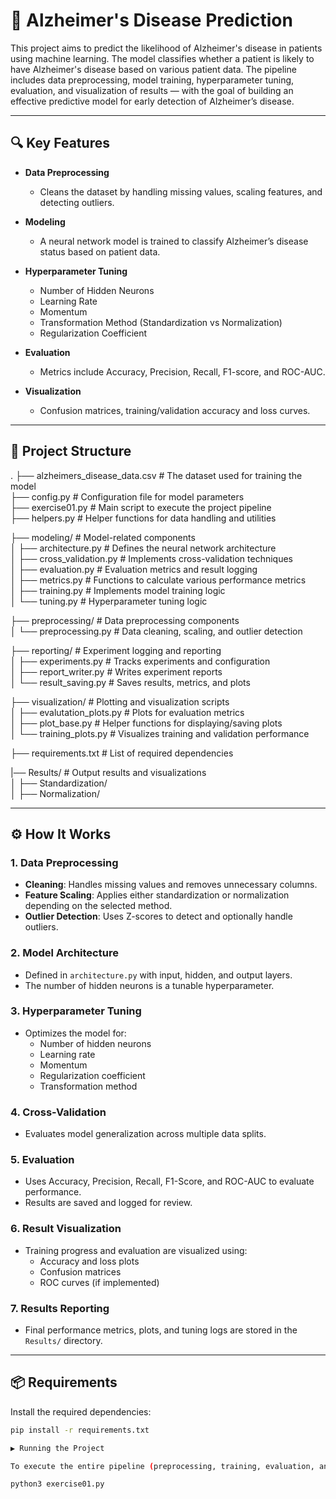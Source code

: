 # 🧠 Alzheimer's Disease Prediction

This project aims to predict the likelihood of Alzheimer's disease in patients using machine learning. The model classifies whether a patient is likely to have Alzheimer's disease based on various patient data. The pipeline includes data preprocessing, model training, hyperparameter tuning, evaluation, and visualization of results — with the goal of building an effective predictive model for early detection of Alzheimer’s disease.

---

## 🔍 Key Features

- **Data Preprocessing**  
  - Cleans the dataset by handling missing values, scaling features, and detecting outliers.

- **Modeling**  
  - A neural network model is trained to classify Alzheimer’s disease status based on patient data.

- **Hyperparameter Tuning**  
  - Number of Hidden Neurons  
  - Learning Rate  
  - Momentum  
  - Transformation Method (Standardization vs Normalization)  
  - Regularization Coefficient  

- **Evaluation**  
  - Metrics include Accuracy, Precision, Recall, F1-score, and ROC-AUC.

- **Visualization**  
  - Confusion matrices, training/validation accuracy and loss curves.

---

## 📁 Project Structure

. ├── alzheimers_disease_data.csv # The dataset used for training the model <br>
├── config.py # Configuration file for model parameters <br>
├── exercise01.py # Main script to execute the project pipeline <br>
├── helpers.py # Helper functions for data handling and utilities<br>

├── modeling/ # Model-related components<br>
│ ├── architecture.py # Defines the neural network architecture <br>
│ ├── cross_validation.py # Implements cross-validation techniques <br>
│ ├── evaluation.py # Evaluation metrics and result logging<br>
│ ├── metrics.py # Functions to calculate various performance metrics<br>
│ ├── training.py # Implements model training logic <br>
│ └── tuning.py # Hyperparameter tuning logic<br>

├── preprocessing/ # Data preprocessing components <br>
│ └── preprocessing.py # Data cleaning, scaling, and outlier detection<br>

├── reporting/ # Experiment logging and reporting <br>
│ ├── experiments.py # Tracks experiments and configuration<br>
│ ├── report_writer.py # Writes experiment reports<br>
│ └── result_saving.py # Saves results, metrics, and plots<br>

├── visualization/ # Plotting and visualization scripts <br>
│ ├── evalutation_plots.py # Plots for evaluation metrics<br>
│ ├── plot_base.py # Helper functions for displaying/saving plots<br>
│ └── training_plots.py # Visualizes training and validation performance<br>

├── requirements.txt # List of required dependencies<br>

|── Results/ # Output results and visualizations <br>
│ ├── Standardization/<br>
│ ├── Normalization/<br>




---

## ⚙️ How It Works

### 1. Data Preprocessing

- **Cleaning**: Handles missing values and removes unnecessary columns.  
- **Feature Scaling**: Applies either standardization or normalization depending on the selected method.  
- **Outlier Detection**: Uses Z-scores to detect and optionally handle outliers.

### 2. Model Architecture

- Defined in `architecture.py` with input, hidden, and output layers.
- The number of hidden neurons is a tunable hyperparameter.

### 3. Hyperparameter Tuning

- Optimizes the model for:
  - Number of hidden neurons
  - Learning rate
  - Momentum
  - Regularization coefficient
  - Transformation method

### 4. Cross-Validation

- Evaluates model generalization across multiple data splits.

### 5. Evaluation

- Uses Accuracy, Precision, Recall, F1-Score, and ROC-AUC to evaluate performance.
- Results are saved and logged for review.

### 6. Result Visualization

- Training progress and evaluation are visualized using:
  - Accuracy and loss plots
  - Confusion matrices
  - ROC curves (if implemented)

### 7. Results Reporting

- Final performance metrics, plots, and tuning logs are stored in the `Results/` directory.

---

## 📦 Requirements

Install the required dependencies:

```bash
pip install -r requirements.txt

▶️ Running the Project

To execute the entire pipeline (preprocessing, training, evaluation, and visualization), run:

python3 exercise01.py


